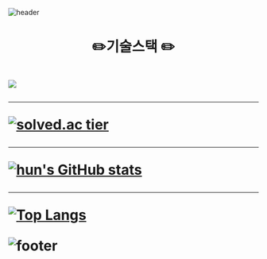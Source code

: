 
![header](https://capsule-render.vercel.app/api?type=wave&color=auto&height=400&section=header&text=shshun&fontSize=90)

<h1 align="center">✏️기술스택 ✏️<h1>

<img src="https://img.shields.io/badge/Python-3766AB?style=flat-square&logo=Python&logoColor=white"/></a>

* * *

[![solved.ac tier](http://mazassumnida.wtf/api/generate_badge?boj=skyworking)](https://solved.ac/skyworking)

* * *

[![hun's GitHub stats](https://github-readme-stats.vercel.app/api?username=shshun&show_icons=true&theme=radical)](https://github.com/shshun/github-readme-stats)


* * *

[![Top Langs](https://github-readme-stats.vercel.app/api/top-langs/?username=shshun&layout=compact)](https://github.com/shshun/github-readme-stats)


![footer](https://capsule-render.vercel.app/api?section=footer)

